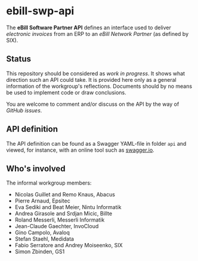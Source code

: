 # ebill-swp-api
The **eBill Software Partner API** defines an interface used to deliver *electronic invoices*
from an ERP to an _eBill Network Partner_ (as defined by SIX).

## Status
This repository should be considered as _work in progress_. It shows what direction such an API
could take. It is provided here only as a general information of the workgroup's reflections.
Documents should by no means be used to implement code or draw conclusions.

You are welcome to comment and/or discuss on the API by the way of _GitHub issues_.

## API definition
The API definition can be found as a Swagger YAML-file in folder `api` and viewed, for instance,
with an online tool such as [swagger.io](https://editor.swagger.io).

## Who's involved
The informal workgroup members:

* Nicolas Guillet and Remo Knaus, Abacus
* Pierre Arnaud, Epsitec
* Eva Sediki and Beat Meier, Nintu Informatik
* Andrea Girasole and Srdjan Micic, Billte
* Roland Messerli, Messerli Informatik
* Jean-Claude Gaechter, InvoCloud
* Gino Campolo, Avaloq
* Stefan Staehl, Medidata
* Fabio Serratore and Andrey Moiseenko, SIX
* Simon Zbinden, GS1

